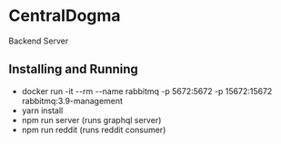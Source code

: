 # CentralDogma
Backend Server

## Installing and Running
- docker run -it --rm --name rabbitmq -p 5672:5672 -p 15672:15672 rabbitmq:3.9-management
- yarn install
- npm run server (runs graphql server)
- npm run reddit (runs reddit consumer)